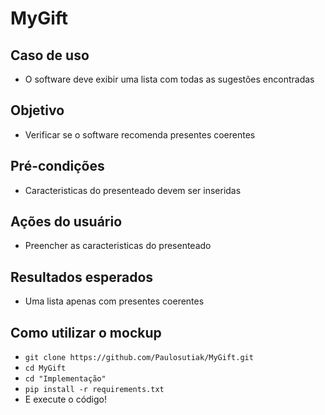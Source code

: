 # MyGift

## Caso de uso
+ O software deve exibir uma lista com todas as sugestões encontradas

## Objetivo
+ Verificar se o software recomenda presentes coerentes 

## Pré-condições
+ Caracteristicas do presenteado devem ser inseridas

## Ações do usuário
+ Preencher as caracteristicas do presenteado

## Resultados esperados
+ Uma lista apenas com presentes coerentes

## Como utilizar o mockup
+ ```git clone https://github.com/Paulosutiak/MyGift.git```
+ ```cd MyGift```
+ ```cd "Implementação"```
+ ```pip install -r requirements.txt```
+ E execute o código!
